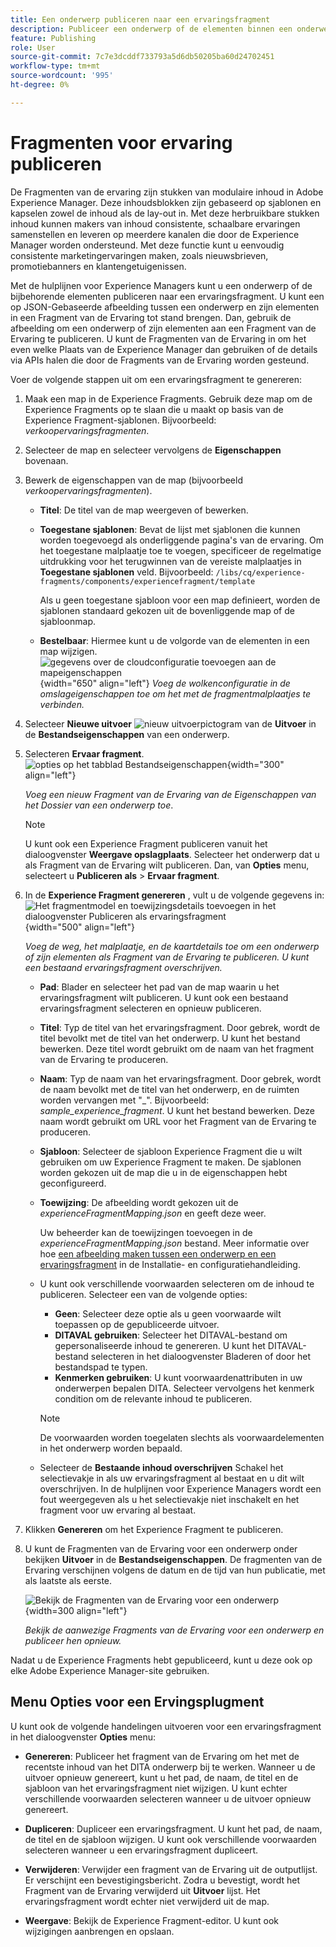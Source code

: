 ```yaml
---
title: Een onderwerp publiceren naar een ervaringsfragment
description: Publiceer een onderwerp of de elementen binnen een onderwerp aan een Fragment van de Ervaring in AEM Gidsen.  Leer hoe te om de Fragments van de Ervaring voor een onderwerp te bekijken en hen opnieuw te publiceren.
feature: Publishing
role: User
source-git-commit: 7c7e3dcddf733793a5d6db50205ba60d24702451
workflow-type: tm+mt
source-wordcount: '995'
ht-degree: 0%

---
```



# Fragmenten voor ervaring publiceren

De Fragmenten van de ervaring zijn stukken van modulaire inhoud in Adobe Experience Manager. Deze inhoudsblokken zijn gebaseerd op sjablonen en kapselen zowel de inhoud als de lay-out in. Met deze herbruikbare stukken inhoud kunnen makers van inhoud consistente, schaalbare ervaringen samenstellen en leveren op meerdere kanalen die door de Experience Manager worden ondersteund. Met deze functie kunt u eenvoudig consistente marketingervaringen maken, zoals nieuwsbrieven, promotiebanners en klantengetuigenissen.

Met de hulplijnen voor Experience Managers kunt u een onderwerp of de bijbehorende elementen publiceren naar een ervaringsfragment. U kunt een op JSON-Gebaseerde afbeelding tussen een onderwerp en zijn elementen in een Fragment van de Ervaring tot stand brengen. Dan, gebruik de afbeelding om een onderwerp of zijn elementen aan een Fragment van de Ervaring te publiceren. U kunt de Fragmenten van de Ervaring in om het even welke Plaats van de Experience Manager dan gebruiken of de details via APIs halen die door de Fragments van de Ervaring worden gesteund.




Voer de volgende stappen uit om een ervaringsfragment te genereren:


1. Maak een map in de Experience Fragments. Gebruik deze map om de Experience Fragments op te slaan die u maakt op basis van de Experience Fragment-sjablonen. Bijvoorbeeld: *verkoopervaringsfragmenten*.
1. Selecteer de map en selecteer vervolgens de **Eigenschappen** bovenaan.
1. Bewerk de eigenschappen van de map (bijvoorbeeld *verkoopervaringsfragmenten*).


   * **Titel**: De titel van de map weergeven of bewerken.

   * **Toegestane sjablonen**: Bevat de lijst met sjablonen die kunnen worden toegevoegd als onderliggende pagina&#39;s van de ervaring. Om het toegestane malplaatje toe te voegen, specificeer de regelmatige uitdrukking voor het terugwinnen van de vereiste malplaatjes in **Toegestane sjablonen** veld.
Bijvoorbeeld:
     `/libs/cq/experience-fragments/components/experiencefragment/template`

     Als u geen toegestane sjabloon voor een map definieert, worden de sjablonen standaard gekozen uit de bovenliggende map of de sjabloonmap.
   * **Bestelbaar**: Hiermee kunt u de volgorde van de elementen in een map wijzigen.
     ![gegevens over de cloudconfiguratie toevoegen aan de mapeigenschappen](images/experience-fragment-folder-properties.png){width="650" align="left"}
     *Voeg de wolkenconfiguratie in de omslageigenschappen toe om het met de fragmentmalplaatjes te verbinden.*
1. Selecteer **Nieuwe uitvoer** ![nieuw uitvoerpictogram](./images/Add_icon.svg) van de **Uitvoer** in de **Bestandseigenschappen** van een onderwerp.
1. Selecteren **Ervaar fragment**.\
   ![opties op het tabblad Bestandseigenschappen](./images/file-properties-outputs.png){width="300" align="left"}

   *Voeg een nieuw Fragment van de Ervaring van de Eigenschappen van het Dossier van een onderwerp toe*.

   >[!NOTE]
   >
   > U kunt ook een Experience Fragment publiceren vanuit het dialoogvenster **Weergave opslagplaats**. Selecteer het onderwerp dat u als Fragment van de Ervaring wilt publiceren. Dan, van **Opties** menu, selecteert u **Publiceren als** > **Ervaar fragment**.

1. In de **Experience Fragment genereren** , vult u de volgende gegevens in:
   ![Het fragmentmodel en toewijzingsdetails toevoegen in het dialoogvenster Publiceren als ervaringsfragment](images/experience-fragment-generate.png){width="500" align="left"}

   *Voeg de weg, het malplaatje, en de kaartdetails toe om een onderwerp of zijn elementen als Fragment van de Ervaring te publiceren. U kunt een bestaand ervaringsfragment overschrijven.*

   * **Pad**: Blader en selecteer het pad van de map waarin u het ervaringsfragment wilt publiceren. U kunt ook een bestaand ervaringsfragment selecteren en opnieuw publiceren.
   * **Titel**: Typ de titel van het ervaringsfragment. Door gebrek, wordt de titel bevolkt met de titel van het onderwerp. U kunt het bestand bewerken. Deze titel wordt gebruikt om de naam van het fragment van de Ervaring te produceren.
   * **Naam**: Typ de naam van het ervaringsfragment. Door gebrek, wordt de naam bevolkt met de titel van het onderwerp, en de ruimten worden vervangen met &quot;_&quot;. Bijvoorbeeld: *sample_experience_fragment*. U kunt het bestand bewerken. Deze naam wordt gebruikt om URL voor het Fragment van de Ervaring te produceren.
   * **Sjabloon**: Selecteer de sjabloon Experience Fragment die u wilt gebruiken om uw Experience Fragment te maken. De sjablonen worden gekozen uit de map die u in de eigenschappen hebt geconfigureerd.
   * **Toewijzing**: De afbeelding wordt gekozen uit de *experienceFragmentMapping.json* en geeft deze weer.



     Uw beheerder kan de toewijzingen toevoegen in de *experienceFragmentMapping.json* bestand.  Meer informatie over hoe [een afbeelding maken tussen een onderwerp en een ervaringsfragment](../cs-install-guide/conf-experience-fragment-mapping-cs.md) in de Installatie- en configuratiehandleiding.

   * U kunt ook verschillende voorwaarden selecteren om de inhoud te publiceren.  Selecteer een van de volgende opties:


      * **Geen**: Selecteer deze optie als u geen voorwaarde wilt toepassen op de gepubliceerde uitvoer.
      * **DITAVAL gebruiken**: Selecteer het DITAVAL-bestand om gepersonaliseerde inhoud te genereren. U kunt het DITAVAL-bestand selecteren in het dialoogvenster Bladeren of door het bestandspad te typen.
      * **Kenmerken gebruiken**: U kunt voorwaardenattributen in uw onderwerpen bepalen DITA. Selecteer vervolgens het kenmerk condition om de relevante inhoud te publiceren.

     >[!NOTE]
     > 
     >De voorwaarden worden toegelaten slechts als voorwaardelementen in het onderwerp worden bepaald.


   * Selecteer de **Bestaande inhoud overschrijven** Schakel het selectievakje in als uw ervaringsfragment al bestaat en u dit wilt overschrijven. In de hulplijnen voor Experience Managers wordt een fout weergegeven als u het selectievakje niet inschakelt en het fragment voor uw ervaring al bestaat.
1. Klikken **Genereren** om het Experience Fragment te publiceren.
1. U kunt de Fragmenten van de Ervaring voor een onderwerp onder bekijken **Uitvoer** in de **Bestandseigenschappen**. De fragmenten van de Ervaring verschijnen volgens de datum en de tijd van hun publicatie, met als laatste als eerste.

   ![Bekijk de Fragmenten van de Ervaring voor een onderwerp](images/experience-fragment-outputs.png){width=300 align=&quot;left&quot;}

   *Bekijk de aanwezige Fragments van de Ervaring voor een onderwerp en publiceer hen opnieuw.*




Nadat u de Experience Fragments hebt gepubliceerd, kunt u deze ook op elke Adobe Experience Manager-site gebruiken.


## Menu Opties voor een Ervingsplugment

U kunt ook de volgende handelingen uitvoeren voor een ervaringsfragment in het dialoogvenster **Opties** menu:

* **Genereren**: Publiceer het fragment van de Ervaring om het met de recentste inhoud van het DITA onderwerp bij te werken. Wanneer u de uitvoer opnieuw genereert, kunt u het pad, de naam, de titel en de sjabloon van het ervaringsfragment niet wijzigen. U kunt echter verschillende voorwaarden selecteren wanneer u de uitvoer opnieuw genereert.

* **Dupliceren**: Dupliceer een ervaringsfragment. U kunt het pad, de naam, de titel en de sjabloon wijzigen. U kunt ook verschillende voorwaarden selecteren wanneer u een ervaringsfragment dupliceert.

* **Verwijderen**: Verwijder een fragment van de Ervaring uit de outputlijst. Er verschijnt een bevestigingsbericht. Zodra u bevestigt, wordt het Fragment van de Ervaring verwijderd uit **Uitvoer** lijst. Het ervaringsfragment wordt echter niet verwijderd uit de map.

* **Weergave**: Bekijk de Experience Fragment-editor. U kunt ook wijzigingen aanbrengen en opslaan.


